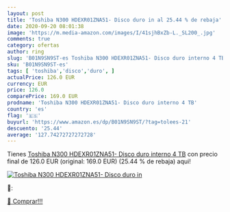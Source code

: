 ```yaml
---
layout: post
title: 'Toshiba N300 HDEXR01ZNA51- Disco duro in al 25.44 % de rebaja'
date: 2020-09-20 08:01:38
image: 'https://m.media-amazon.com/images/I/41sjhBxZb-L._SL200_.jpg'
comments: true
category: ofertas
author: ring
slug: 'B01N9SN9ST-es Toshiba N300 HDEXR01ZNA51- Disco duro interno 4 TB'
sku: 'B01N9SN9ST-es'
tags: [ 'toshiba','disco','duro', ]
actualPrice: 126.0 EUR
currency: EUR
price: 126.0
comparePrice: 169.0 EUR
prodname: 'Toshiba N300 HDEXR01ZNA51- Disco duro interno 4 TB'
country: 'es'
flag: '🇪🇸'
buyurl: 'https://www.amazon.es/dp/B01N9SN9ST/?tag=tolees-21'
descuento: '25.44'
average: '127.74272727272728'
---
```


Tienes [Toshiba N300 HDEXR01ZNA51- Disco duro interno 4 TB](https://www.amazon.es/dp/B01N9SN9ST/?tag=tolees-21) con precio final de  126.0 EUR (original: 169.0 EUR) (25.44 %  de rebaja) aqui!

[![Toshiba N300 HDEXR01ZNA51- Disco duro in](https://m.media-amazon.com/images/I/41sjhBxZb-L._SL200_.jpg)](https://www.amazon.es/dp/B01N9SN9ST/?tag=tolees-21)

🔎:


[🛒 Comprar!!!](https://www.amazon.es/dp/B01N9SN9ST/?tag=tolees-21)
